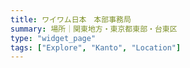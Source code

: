 ```yaml
---
title: ワイワム日本　本部事務局
summary: 場所｜関東地方・東京都東部・台東区
type: "widget_page"
tags: ["Explore", "Kanto", "Location"]
---
```

